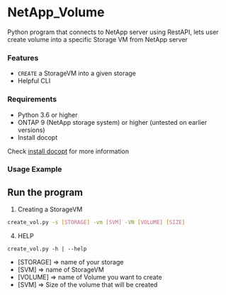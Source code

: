 # NetApp_Volume
Python program that connects to NetApp server using RestAPI, lets user create volume into a specific Storage VM  from NetApp server


### Features
- `CREATE` a StorageVM into a given storage
- Helpful CLI

### Requirements
- Python 3.6 or higher
- ONTAP 9 (NetApp storage system) or higher (untested on earlier versions)
- Install docopt

Check [install docopt](https://pypi.org/project/docopt/) for more information


### Usage Example
## Run the program


1. Creating a StorageVM

```bash
create_vol.py -s [STORAGE] -vm [SVM] -VN [VOLUME] [SIZE]
```  		

4. HELP
```
create_vol.py -h | --help
```

- [STORAGE] => name of your storage
- [SVM] => name of StorageVM
- [VOLUME] => name of Volume you want to create
- [SVM] => Size of the volume that will be created


